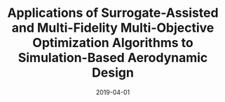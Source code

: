 ---
title: "Applications of Surrogate-Assisted and Multi-Fidelity Multi-Objective Optimization Algorithms to Simulation-Based Aerodynamic Design"
date: "2019-04-01"
authors: ["A. Amrit", "L. Leifsson"]
publication_types: ["2"]
publication: "*Engineering Computations*"
doi: "10.1108/EC-12-2018-0553"
---